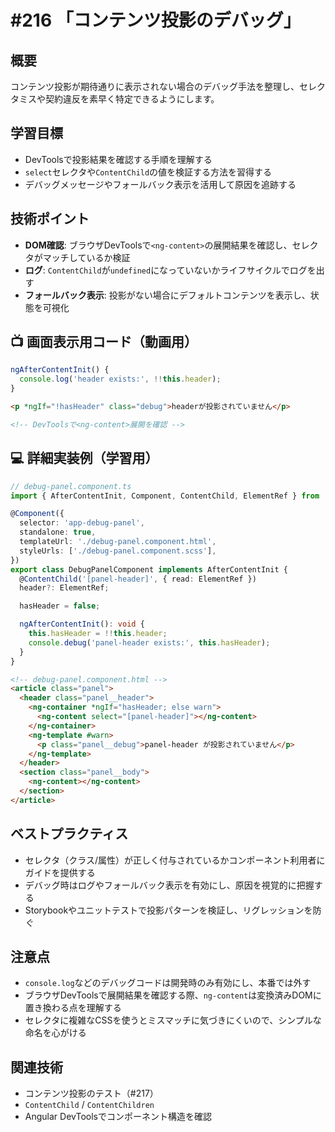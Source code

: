 # #216 「コンテンツ投影のデバッグ」

## 概要
コンテンツ投影が期待通りに表示されない場合のデバッグ手法を整理し、セレクタミスや契約違反を素早く特定できるようにします。

## 学習目標
- DevToolsで投影結果を確認する手順を理解する
- `select`セレクタや`ContentChild`の値を検証する方法を習得する
- デバッグメッセージやフォールバック表示を活用して原因を追跡する

## 技術ポイント
- **DOM確認**: ブラウザDevToolsで`<ng-content>`の展開結果を確認し、セレクタがマッチしているか検証
- **ログ**: `ContentChild`が`undefined`になっていないかライフサイクルでログを出す
- **フォールバック表示**: 投影がない場合にデフォルトコンテンツを表示し、状態を可視化

## 📺 画面表示用コード（動画用）

```typescript
ngAfterContentInit() {
  console.log('header exists:', !!this.header);
}
```

```html
<p *ngIf="!hasHeader" class="debug">headerが投影されていません</p>
```

```html
<!-- DevToolsで<ng-content>展開を確認 -->
```

## 💻 詳細実装例（学習用）
```typescript
// debug-panel.component.ts
import { AfterContentInit, Component, ContentChild, ElementRef } from '@angular/core';

@Component({
  selector: 'app-debug-panel',
  standalone: true,
  templateUrl: './debug-panel.component.html',
  styleUrls: ['./debug-panel.component.scss'],
})
export class DebugPanelComponent implements AfterContentInit {
  @ContentChild('[panel-header]', { read: ElementRef })
  header?: ElementRef;

  hasHeader = false;

  ngAfterContentInit(): void {
    this.hasHeader = !!this.header;
    console.debug('panel-header exists:', this.hasHeader);
  }
}
```

```html
<!-- debug-panel.component.html -->
<article class="panel">
  <header class="panel__header">
    <ng-container *ngIf="hasHeader; else warn">
      <ng-content select="[panel-header]"></ng-content>
    </ng-container>
    <ng-template #warn>
      <p class="panel__debug">panel-header が投影されていません</p>
    </ng-template>
  </header>
  <section class="panel__body">
    <ng-content></ng-content>
  </section>
</article>
```

## ベストプラクティス
- セレクタ（クラス/属性）が正しく付与されているかコンポーネント利用者にガイドを提供する
- デバッグ時はログやフォールバック表示を有効にし、原因を視覚的に把握する
- Storybookやユニットテストで投影パターンを検証し、リグレッションを防ぐ

## 注意点
- `console.log`などのデバッグコードは開発時のみ有効にし、本番では外す
- ブラウザDevToolsで展開結果を確認する際、`ng-content`は変換済みDOMに置き換わる点を理解する
- セレクタに複雑なCSSを使うとミスマッチに気づきにくいので、シンプルな命名を心がける

## 関連技術
- コンテンツ投影のテスト（#217）
- `ContentChild` / `ContentChildren`
- Angular DevToolsでコンポーネント構造を確認

